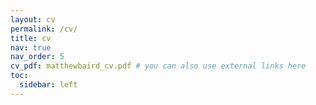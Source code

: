 ```yaml
---
layout: cv
permalink: /cv/
title: cv
nav: true
nav_order: 5
cv_pdf: matthewbaird_cv.pdf # you can also use external links here
toc:
  sidebar: left
---
```

